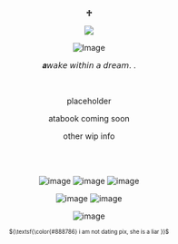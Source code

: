 <p align="center"

## **♱**
<p align="center">

<img src="https://komarev.com/ghpvc/?username=kysouu&color=bab9b5">
 <p align="center"
 
 ![Image](https://github.com/user-attachments/assets/0a4ba589-1151-4dbe-bb5c-9d31133f939a)

 <p align="center"

</p>
</p>
<p align="center"

  𝒂𝘸𝘢𝘬𝘦 𝘸𝘪𝘵𝘩𝘪𝘯 𝘢 𝘥𝘳𝘦𝘢𝘮. .

 <p align="center"

 <img src="link" alt=" " width="x" height="x">

<br/>

<p align="center" 

 placeholder 

<p align="center"

atabook coming soon

<p align="center"

other wip info

<br/>
‎ 
<p align="center"

 ![image](https://github.com/user-attachments/assets/1bcd8bb9-eef5-45cb-8fcf-95bcd3676358) ![image](https://github.com/user-attachments/assets/0c00e14d-817d-4e97-9a49-9727202b2cbd) ![image](https://github.com/user-attachments/assets/7fa4233b-afa3-4c47-9d01-626e5b72fe4e)
 <p align="center"
 
![image](https://github.com/user-attachments/assets/f5bf6e3d-93b5-427f-82a4-6c34a9b7bc5f) ![image](https://github.com/user-attachments/assets/99072623-c57c-4dee-8efe-191ab185ef69)
<p align="center"
 
![image](https://github.com/user-attachments/assets/3644d395-2d41-4779-ae5a-9256b3b64acc)

<p align="center"
 
<sub><sup> ${\textsf{\color{#888786} i am not dating pix, she is a liar }}$ </sup></sub>   
